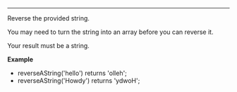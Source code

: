 ---

Reverse the provided string.

You may need to turn the string into an array before you can reverse it.

Your result must be a string.

**Example**

- reverseAString('hello') returns 'olleh';
- reverseAString('Howdy') returns 'ydwoH';
